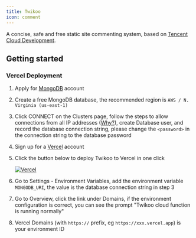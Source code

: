 ```yaml
---
title: Twikoo
icon: comment
---
```


A concise, safe and free static site commenting system, based on [Tencent Cloud Development](https://curl.qcloud.com/KnnJtUom).

<!-- more -->

## Getting started

### Vercel Deployment

1. Apply for [MongoDB](https://www.mongodb.com/cloud/atlas/register) account
1. Create a free MongoDB database, the recommended region is `AWS / N. Virginia (us-east-1)`
1. Click CONNECT on the Clusters page, follow the steps to allow connections from all IP addresses ([Why?](https://vercel.com/support/articles/how-to-allowlist-deployment-ip-address)), create Database user, and record the database connection string, please change the `<password>` in the connection string to the database password
1. Sign up for a [Vercel](https://vercel.com/signup) account
1. Click the button below to deploy Twikoo to Vercel in one click

   [![Vercel](https://vercel.com/button)](https://vercel.com/import/project?template=https://github.com/imaegoo/twikoo/tree/dev/src/vercel-min)

1. Go to Settings - Environment Variables, add the environment variable `MONGODB_URI`, the value is the database connection string in step 3
1. Go to Overview, click the link under Domains, if the environment configuration is correct, you can see the prompt "Twikoo cloud function is running normally"
1. Vercel Domains (with `https://` prefix, eg `https://xxx.vercel.app`) is your environment ID
